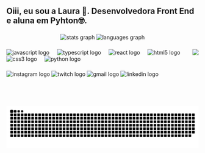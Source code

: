 <h2 align="left">Oiii, eu sou a Laura 👋. Desenvolvedora Front End e aluna em Pyhton🤓.</h2>

###

<div align="center">
  <img src="https://github-readme-stats.vercel.app/api?username=LauraMilly&hide_title=false&hide_rank=false&show_icons=true&include_all_commits=true&count_private=true&disable_animations=false&theme=dracula&locale=en&hide_border=false" height="150" alt="stats graph" />
  <img src="https://github-readme-stats.vercel.app/api/top-langs?username=maurodesouza&locale=en&hide_title=false&layout=compact&card_width=320&langs_count=5&theme=dracula&hide_border=false" height="150" alt="languages graph"  />
</div>


###


<img align="right" height="150" src="https://media.tenor.com/7dr3AgyEiN0AAAAi/anime-girl-wave.gif"/>

###

<div align="left">
  <img src="https://cdn.jsdelivr.net/gh/devicons/devicon/icons/javascript/javascript-original.svg" height="30" alt="javascript logo"  />
  <img width="12" />
  <img src="https://cdn.jsdelivr.net/gh/devicons/devicon/icons/typescript/typescript-original.svg" height="30" alt="typescript logo"  />
  <img width="12" />
  <img src="https://cdn.jsdelivr.net/gh/devicons/devicon/icons/react/react-original.svg" height="30" alt="react logo"  />
  <img width="12" />
  <img src="https://cdn.jsdelivr.net/gh/devicons/devicon/icons/html5/html5-original.svg" height="30" alt="html5 logo"  />
  <img width="12" />
  <img src="https://cdn.jsdelivr.net/gh/devicons/devicon/icons/css3/css3-original.svg" height="30" alt="css3 logo"  />
  <img width="12" />
  <img src="https://cdn.jsdelivr.net/gh/devicons/devicon/icons/python/python-original.svg" height="30" alt="python logo"  />
  <img width="12" />
</div>

###

<div align="left">
  <img src="https://www.instagram.com/_luamilly_/" height="35" alt="instagram logo"  />
  <img src="https://www.twitch.tv/lualink__" height="35" alt="twitch logo"  />
  <img src="laauramirellydesouza@gmail.com" height="35" alt="gmail logo"  />
  <img src="https://www.linkedin.com/in/laura-souza-4a729b252/" height="35" alt="linkedin logo"  />
</div>


###

<br clear="both">

<img src="https://raw.githubusercontent.com/lima300/lima300/output/snake.svg" alt="Snake animation" />

###
